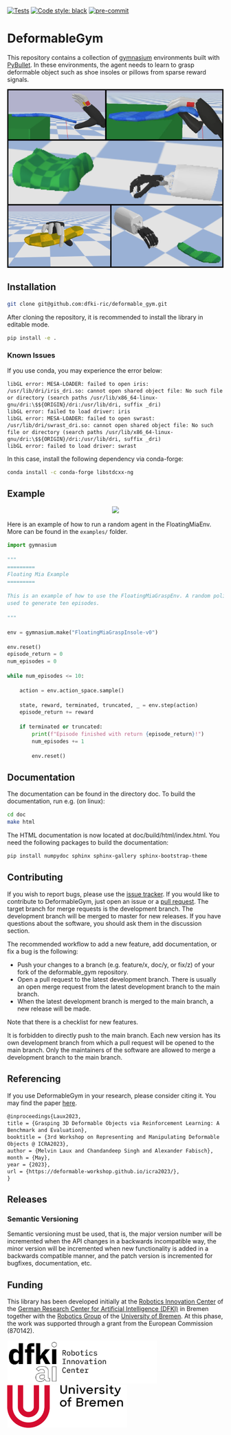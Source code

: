 [![Tests](https://github.com/dfki-ric/deformable_gym/actions/workflows/test.yaml/badge.svg)](https://github.com/dfki-ric/deformable_gym/actions/workflows/test.yaml)
[![Code style: black](https://img.shields.io/badge/code%20style-black-000000.svg)](https://github.com/psf/black)
[![pre-commit](https://img.shields.io/badge/pre--commit-enabled-brightgreen?logo=pre-commit)](https://github.com/pre-commit/pre-commit)
# DeformableGym

This repository contains a collection of [gymnasium](https://github.com/Farama-Foundation/Gymnasium) environments built with [PyBullet](https://pybullet.org/). In these environments, the agent 
needs to learn to grasp deformable object such as shoe insoles or pillows from sparse reward signals.

<p align="center">
  <img src="doc/source/_static/defgym.svg"/>
</p>


## Installation 

```bash
git clone git@github.com:dfki-ric/deformable_gym.git
```

After cloning the repository, it is recommended to install the library in editable mode.

```bash
pip install -e .
```

### Known Issues

If you use conda, you may experience the error below:

```
libGL error: MESA-LOADER: failed to open iris: /usr/lib/dri/iris_dri.so: cannot open shared object file: No such file or directory (search paths /usr/lib/x86_64-linux-gnu/dri:\$${ORIGIN}/dri:/usr/lib/dri, suffix _dri)
libGL error: failed to load driver: iris
libGL error: MESA-LOADER: failed to open swrast: /usr/lib/dri/swrast_dri.so: cannot open shared object file: No such file or directory (search paths /usr/lib/x86_64-linux-gnu/dri:\$${ORIGIN}/dri:/usr/lib/dri, suffix _dri)
libGL error: failed to load driver: swrast
```

In this case, install the following dependency via conda-forge:

```bash
conda install -c conda-forge libstdcxx-ng
```

## Example

<p align="center">
  <img src="doc/source/_static/grasp_grid.gif" />
</p>

Here is an example of how to run a random agent in the FloatingMiaEnv. More can be found in the `examples/` folder.

```Python
import gymnasium

"""
=========
Floating Mia Example
=========

This is an example of how to use the FloatingMiaGraspEnv. A random policy is then 
used to generate ten episodes. 

"""

env = gymnasium.make("FloatingMiaGraspInsole-v0")

env.reset()
episode_return = 0
num_episodes = 0

while num_episodes <= 10:

    action = env.action_space.sample()

    state, reward, terminated, truncated, _ = env.step(action)
    episode_return += reward

    if terminated or truncated:
        print(f"Episode finished with return {episode_return}!")
        num_episodes += 1
        
        env.reset()

```


## Documentation
The documentation can be found in the directory doc. To build the documentation, run e.g. (on linux):

```bash
cd doc
make html
```
The HTML documentation is now located at doc/build/html/index.html. You need the following packages to build the documentation:

```bash
pip install numpydoc sphinx sphinx-gallery sphinx-bootstrap-theme
```

## Contributing

If you wish to report bugs, please use the [issue tracker](https://github.com/dfki-ric/deformable_gym/issues). If you would like to contribute to DeformableGym, just open an issue or a 
[pull request](https://github.com/dfki-ric/deformable_gym/pulls). The target branch for 
merge requests is the development branch. The development branch will be merged to master for new releases. If you have 
questions about the software, you should ask them in the discussion section.

The recommended workflow to add a new feature, add documentation, or fix a bug is the following:
- Push your changes to a branch (e.g. feature/x, doc/y, or fix/z) of your fork of the deformable_gym repository.
- Open a pull request to the latest development branch. There is usually an open merge request from the latest development branch to the main branch. 
- When the latest development branch is merged to the main branch, a new release will be made.

Note that there is a checklist for new features.

It is forbidden to directly push to the main branch. Each new version has its own development branch from which a pull request will be opened to the main branch. Only the maintainers of the software are allowed to merge a development branch to the main branch.

## Referencing

If you use DeformableGym in your research, please consider citing it. You may find the paper [here](https://deformable-workshop.github.io/icra2023/spotlight/03-Laux-spotlight.pdf).

```
@inproceedings{Laux2023,
title = {Grasping 3D Deformable Objects via Reinforcement Learning: A Benchmark and Evaluation},
booktitle = {3rd Workshop on Representing and Manipulating Deformable Objects @ ICRA2023},
author = {Melvin Laux and Chandandeep Singh and Alexander Fabisch},
month = {May},
year = {2023},
url = {https://deformable-workshop.github.io/icra2023/},
}
```



## Releases

### Semantic Versioning

Semantic versioning must be used, that is, the major version number will be
incremented when the API changes in a backwards incompatible way, the minor
version will be incremented when new functionality is added in a backwards
compatible manner, and the patch version is incremented for bugfixes,
documentation, etc.


## Funding

This library has been developed initially at the
[Robotics Innovation Center](http://robotik.dfki-bremen.de/en/startpage.html) of the 
[German Research Center for Artificial Intelligence (DFKI)](http://www.dfki.de) in Bremen together with the 
[Robotics Group](https://robotik.dfki-bremen.de/en/about-us/university-of-bremen-robotics-group.html) of the 
[University of Bremen](http://www.uni-bremen.de/en.html). At this phase, the work was supported through a grant from the European
Commission (870142).

<p float="left">
    <img src="doc/source/_static/DFKI_Logo.png" height="100px" />
    <img src="doc/source/_static/Uni_Logo.png" height="100px" />
</p>





